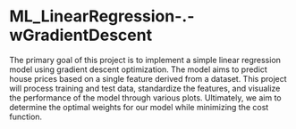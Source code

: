 # ML_LinearRegression-.-wGradientDescent
 The primary goal of this project is to implement a simple linear regression model using gradient descent optimization. The model aims to predict house prices based on a single feature derived from a dataset. This project will process training and test data, standardize the features, and visualize the performance of the model through various plots. Ultimately, we aim to determine the optimal weights for our model while minimizing the cost function.
